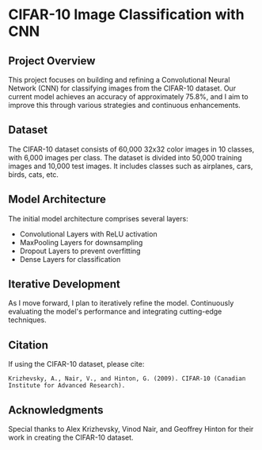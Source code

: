 # CIFAR-10 Image Classification with CNN

## Project Overview
This project focuses on building and refining a Convolutional Neural Network (CNN) for classifying images from the CIFAR-10 dataset. Our current model achieves an accuracy of approximately 75.8%, and I aim to improve this through various strategies and continuous enhancements.

## Dataset
The CIFAR-10 dataset consists of 60,000 32x32 color images in 10 classes, with 6,000 images per class. The dataset is divided into 50,000 training images and 10,000 test images. It includes classes such as airplanes, cars, birds, cats, etc.

## Model Architecture
The initial model architecture comprises several layers:
- Convolutional Layers with ReLU activation
- MaxPooling Layers for downsampling
- Dropout Layers to prevent overfitting
- Dense Layers for classification

## Iterative Development
As I move forward, I plan to iteratively refine the model. Continuously evaluating the model's performance and integrating cutting-edge techniques.

## Citation
If using the CIFAR-10 dataset, please cite:
```
Krizhevsky, A., Nair, V., and Hinton, G. (2009). CIFAR-10 (Canadian Institute for Advanced Research).
```

## Acknowledgments
Special thanks to Alex Krizhevsky, Vinod Nair, and Geoffrey Hinton for their work in creating the CIFAR-10 dataset.
